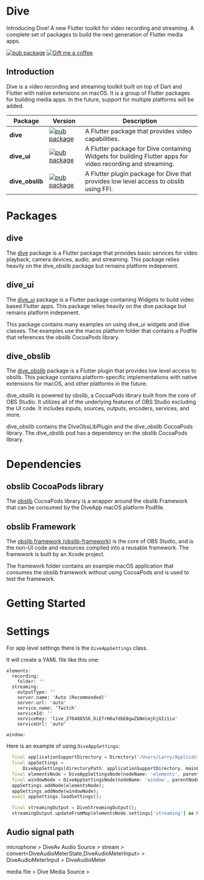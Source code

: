 # Dive

Introducing Dive! A new Flutter toolkit for video recording and streaming.
A complete set of packages to build the next generation of Flutter media apps.

[![pub package](https://img.shields.io/pub/v/dive.svg)](https://pub.dev/packages/dive)
<a href="https://www.buymeacoffee.com/larryaasen">
  <img alt="Gift me a coffee" src="https://img.shields.io/badge/Donate-Gift%20Me%20A%20Coffee-yellow.svg">
</a>

## Introduction

Dive is a video recording and streaming toolkit built on top of Dart and
Flutter with native extensions on macOS. It is a group of Flutter packages for
building media apps. In the future, support for multiple
platforms will be added.

| Package         | Version | Description |
| -- | -- | -- |
| **dive**        | [![pub package](https://img.shields.io/pub/v/dive.svg)](https://pub.dev/packages/dive) | A Flutter package that provides video capabilities. |
| **dive_ui**     | [![pub package](https://img.shields.io/pub/v/dive_ui.svg)](https://pub.dev/packages/dive_ui) | A Flutter package for Dive containing Widgets for building Flutter apps for video recording and streaming. |
| **dive_obslib** | [![pub package](https://img.shields.io/pub/v/dive_obslib.svg)](https://pub.dev/packages/dive_obslib) | A Flutter plugin package for Dive that provides low level access to obslib using FFI. |

# Packages

## dive

The [dive](https://pub.dev/packages/dive) package is a Flutter package that provides basic services for
video playback, camera devices, audio, and streaming. This package relies
heavily on the dive_obslib package but remains platform indepenent.

## dive_ui

The [dive_ui](https://pub.dev/packages/dive_ui) package is a Flutter package containing Widgets to build video based
Flutter apps. This package relies heavily on the dive package but remains
platform indepenent.

This package contains many examples on using dive_ui widgets and dive
classes. The examples use the macos platform folder that contains a Podfile
that references the obslib CocoaPods library.

## dive_obslib

The [dive_obslib](https://pub.dev/packages/dive_obslib) package is a Flutter plugin that provides low level access
to obslib. This package
contains platform-specific implementations with native extensions for macOS, and
other platforms in the future.

dive_obslib is powered by obslib, a CocoaPods library built from the core of OBS Studio.
It utilizes all of the underlying features of OBS Studio excluding the UI code.
It includes inputs, sources, outputs, encoders, services, and more.

dive_obslib contains the DiveObsLibPlugin and the dive_obslib CocoaPods library. The
dive_obslib pod has a dependency on the obslib CocoaPods library.

# Dependencies

## obslib CocoaPods library

The [obslib](https://github.com/larryaasen/obslib-framework) CocoaPods library is a wrapper around the obslib Framework that can
be consumed by the DiveApp macOS platform Podfile.

## obslib Framework

The [obslib framework (obslib-framework)](https://github.com/larryaasen/obslib-framework) is the core of OBS Studio,
and is the non-UI code and resources compiled into a reusable framework. The framework
is built by an Xcode project.

The framework folder contains an example macOS application that consumes the
obslib framework without using CocoaPods and is used to test the framework.

# Getting Started

# Settings

For app level settings there is the `DiveAppSettings` class.

It will create a YAML file like this one:
```
elements:
  recording:
    folder: ''
  streaming:
    outputType: ''
    server.name: 'Auto (Recommended)'
    server.url: 'auto'
    service.name: 'Twitch'
    serviceId: ''
    serviceKey: 'live_276488556_DiEfrH0a7dbE8gwZbNmlmjhjGIz1ia'
    serviceUrl: 'auto'

window:
```

Here is an example of using `DiveAppSettings`:
```Dart
  final applicationSupportDirectory = Directory('/Users/Larry/ApplicationSupport/dive/');
  final appSettings =
      DiveAppSettings(directoryPath: applicationSupportDirectory, mainFileName: 'dive_caster_settings.yml');
  final elementsNode = DiveAppSettingsNode(nodeName: 'elements', parentNode: appSettings);
  final windowNode = DiveAppSettingsNode(nodeName: 'window', parentNode: appSettings);
  appSettings.addNode(elementsNode);
  appSettings.addNode(windowNode);
  await appSettings.loadSettings();

  final streamingOutput = DiveStreamingOutput();
  streamingOutput.updateFromMap(elementsNode.settings['streaming'] as Map<String, dynamic>? ?? {});
```

## Audio signal path

microphone > DiveAv Audio Source > stream<DiveAudioMeterState> >
    convert<DiveAudioMeterState,DiveAudioMeterInput> > DiveAudioMeterInput > DiveAudioMeter

media file > Dive Media Source >